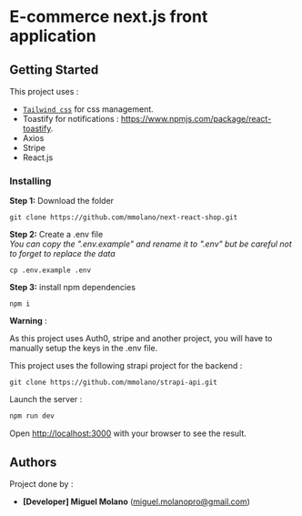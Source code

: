 # E-commerce next.js front application
## Getting Started


This project uses :
- [`Tailwind css`](https://tailwindcss.com/) for css management.
- Toastify for notifications : https://www.npmjs.com/package/react-toastify.
- Axios
- Stripe
- React.js

### Installing

**Step 1:** Download the folder

```
git clone https://github.com/mmolano/next-react-shop.git
```

**Step 2:** Create a .env file
<br />
*You can copy the ".env.example" and rename it to ".env" but be careful not to forget to replace the data*
```
cp .env.example .env
```

**Step 3:** install npm dependencies
```
npm i
```

**Warning** :

As this project uses Auth0, stripe and another project, you will have to manually setup the keys in the .env file.

This project uses the following strapi project for the backend : 

```
git clone https://github.com/mmolano/strapi-api.git
```

Launch the server : 

```bash
npm run dev
```

Open [http://localhost:3000](http://localhost:3000) with your browser to see the result.

## Authors

Project done by : 

* **[Developer] Miguel Molano** (miguel.molanopro@gmail.com)